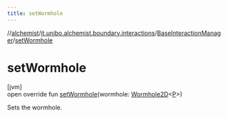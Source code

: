 ```yaml
---
title: setWormhole
---
```

//[alchemist](../../../index.html)/[it.unibo.alchemist.boundary.interactions](../index.html)/[BaseInteractionManager](index.html)/[setWormhole](set-wormhole.html)



# setWormhole



[jvm]\
open override fun [setWormhole](set-wormhole.html)(wormhole: [Wormhole2D](../../it.unibo.alchemist.boundary.wormhole.interfaces/-wormhole2-d/index.html)<[P](index.html)>)



Sets the wormhole.




